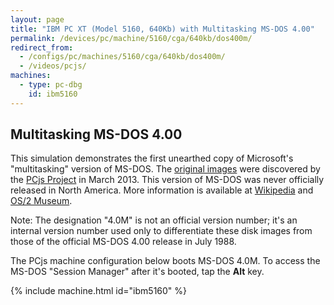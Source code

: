 ```yaml
---
layout: page
title: "IBM PC XT (Model 5160, 640Kb) with Multitasking MS-DOS 4.00"
permalink: /devices/pc/machine/5160/cga/640kb/dos400m/
redirect_from:
  - /configs/pc/machines/5160/cga/640kb/dos400m/
  - /videos/pcjs/
machines:
  - type: pc-dbg
    id: ibm5160
---
```


Multitasking MS-DOS 4.00
---

This simulation demonstrates the first unearthed copy of Microsoft's "multitasking" version of MS-DOS.
The [original images](/disks/pc/dos/microsoft/4.0M/) were discovered by the [PCjs Project](/docs/about/) in March 2013.
This version of MS-DOS was never officially released in North America.  More information is available at
[Wikipedia](http://en.wikipedia.org/wiki/Multi-tasking_MS-DOS_4.0) and [OS/2 Museum](http://www.os2museum.com/wp/?p=1769).

Note: The designation "4.0M" is not an official version number; it's an internal version number used only to
differentiate these disk images from those of the official MS-DOS 4.00 release in July 1988. 

The PCjs machine configuration below boots MS-DOS 4.0M.  To access the MS-DOS "Session Manager" after it's booted,
tap the **Alt** key.

{% include machine.html id="ibm5160" %}
